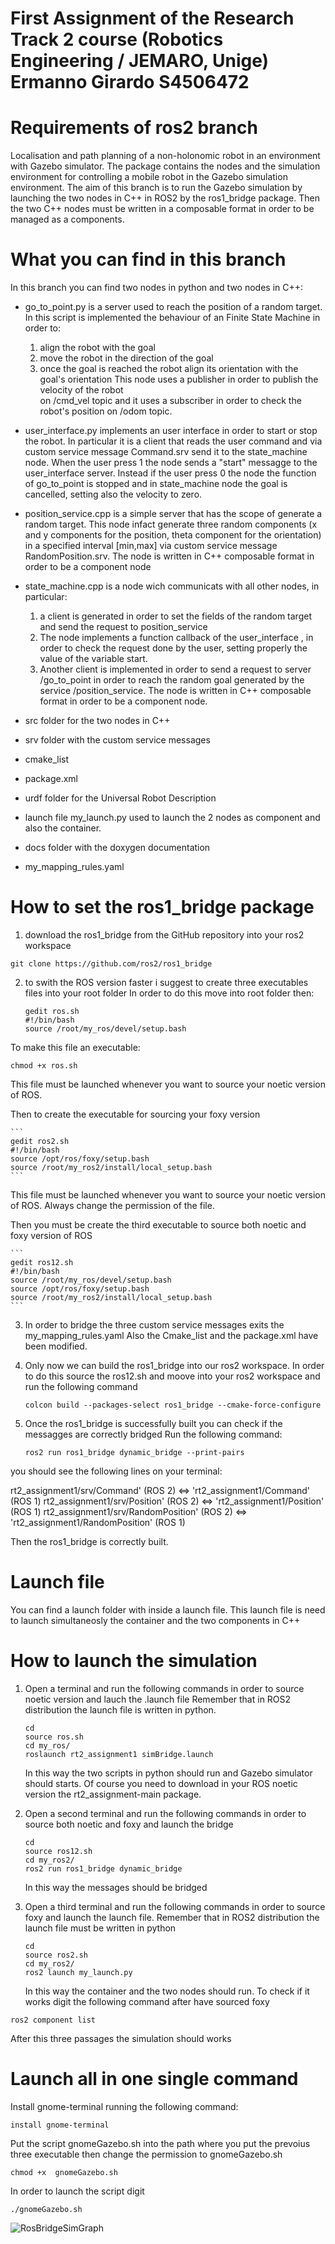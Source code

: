 # First Assignment of the Research Track 2 course (Robotics Engineering / JEMARO, Unige) Ermanno Girardo S4506472

# Requirements of ros2 branch
Localisation and path planning of a non-holonomic robot in an environment with Gazebo simulator.
The package contains the nodes and the simulation environment for controlling a mobile robot in the Gazebo simulation environment.
The aim of this branch is to run the Gazebo simulation by launching the two nodes in C++ in ROS2 by the ros1_bridge package.
Then the two C++ nodes must be written in a composable format in order to be managed as a components.

# What you can find in this branch 
In this branch you can find two nodes in python and two nodes in C++:

* go_to_point.py is a server used to reach the position of a random target.
  In this script is implemented the behaviour of an Finite State Machine in order to:
  1) align the robot with the goal
  2) move the robot in the direction of the goal
  3) once the goal is reached the robot align its orientation with the goal's orientation
  This node uses a publisher in order to publish the velocity of the robot  
  on /cmd_vel topic and it uses a subscriber in order to check the robot's position on /odom topic.

* user_interface.py implements an user interface in order to start or stop the robot.
  In particular it is a client that reads the user command and via custom service message Command.srv 
  send it to the state_machine node.
  When the user press 1 the node sends a "start" messagge to the user_interface server.
  Instead if the user press 0 the node the function of go_to_point is stopped and in state_machine node 
  the goal is cancelled, setting also the velocity to zero.
  
* position_service.cpp is a simple server that has the scope of generate a random target.
  This node infact generate three random components (x and y components for the position,
  theta component for the orientation) in a specified interval [min,max] via 
  custom service message RandomPosition.srv.
  The node is written in C++ composable format in order to be a component node
  
* state_machine.cpp is a node wich communicats with all other nodes, in particular:
  1) a client is generated in order to set the fields of the random target and send the request
     to position_service
  2) The node implements a function callback of the user_interface , in order to check the request done
     by the user, setting properly the value of the variable start.
  3) Another client is implemented in order to send a request to server /go_to_point in order to reach
     the random goal generated by the service /position_service.
     The node is written in C++ composable format in order to be a component node.

* src folder for the two nodes in C++
* srv folder with the custom service messages
* cmake_list
* package.xml
* urdf folder for the Universal Robot Description      
* launch file my_launch.py used to launch the 2 nodes as component and also the container.
* docs folder with the doxygen documentation
* my_mapping_rules.yaml
    
# How to set the ros1_bridge package
  
1) download the ros1_bridge from the GitHub repository into your ros2 workspace
  ```
  git clone https://github.com/ros2/ros1_bridge
  ```
2) to swith the ROS version faster i suggest to create three executables files into your root folder
  In order to do this move into root folder then:
    ```
    gedit ros.sh
    #!/bin/bash
    source /root/my_ros/devel/setup.bash
    ```
  To make this file an executable:
   ```
   chmod +x ros.sh
   ```
  This file must be launched whenever you want to source your noetic version of ROS.
  
  Then to create the executable for sourcing your foxy version
  
    ```
    gedit ros2.sh
    #!/bin/bash
    source /opt/ros/foxy/setup.bash
    source /root/my_ros2/install/local_setup.bash
    ```
 This file must be launched whenever you want to source your noetic version of ROS.
 Always change the permission of the file.
 
 Then you must be create the third executable to source both noetic and foxy version of ROS
  
    ```
    gedit ros12.sh
    #!/bin/bash
    source /root/my_ros/devel/setup.bash
    source /opt/ros/foxy/setup.bash
    source /root/my_ros2/install/local_setup.bash
    ```
3) In order to bridge the three custom service messages exits the my_mapping_rules.yaml
     Also the Cmake_list and the package.xml have been modified.
     
4) Only now we can build the ros1_bridge into our ros2 workspace.
     In order to do this source the ros12.sh and moove into your ros2 workspace and run the following command
     
     ```
     colcon build --packages-select ros1_bridge --cmake-force-configure
     ```
     
  5) Once the ros1_bridge is successfully built you can check if the messagges are correctly bridged
     Run the following command:
     
     ```
     ros2 run ros1_bridge dynamic_bridge --print-pairs
     ```
   you should see the following lines on your terminal:
   
   rt2_assignment1/srv/Command' (ROS 2) <=> 'rt2_assignment1/Command' (ROS 1)
   rt2_assignment1/srv/Position' (ROS 2) <=> 'rt2_assignment1/Position' (ROS 1)
   rt2_assignment1/srv/RandomPosition' (ROS 2) <=> 'rt2_assignment1/RandomPosition' (ROS 1)
   
   Then the ros1_bridge is correctly built.
    
# Launch file 

You can find a launch folder with inside a launch file.
This launch file is need to launch simultaneosly the container and the two components in C++

# How to launch the simulation

1) Open a terminal and run the following commands in order to source noetic version and lauch the .launch file
   Remember that in ROS2 distribution the launch file is written in python.
   ```
   cd
   source ros.sh
   cd my_ros/
   roslaunch rt2_assignment1 simBridge.launch
   ```
   In this way the two scripts in python should run and Gazebo simulator should starts.
   Of course you need to download in your ROS noetic version the rt2_assignment-main package.
   
2) Open a second terminal and run the following commands in order to source both noetic and foxy and launch the bridge
   ```
   cd
   source ros12.sh
   cd my_ros2/
   ros2 run ros1_bridge dynamic_bridge
   ```
   In this way the messages should be bridged
   
3) Open a third terminal and run the following commands in order to source foxy and launch the launch file.
   Remember that in ROS2 distribution the launch file must be written in python
   ```
   cd
   source ros2.sh
   cd my_ros2/
   ros2 launch my_launch.py
   ```
   In this way the container and the two nodes should run.
   To check if it works digit the following command after have sourced foxy
   
  ```
  ros2 component list
  ```
  After this three passages the simulation should works
  
# Launch all in one single command

  Install gnome-terminal running the following command:
  ```
  install gnome-terminal
  ```
  Put the script gnomeGazebo.sh into the path where you put the prevoius three executable
  then change the permission to gnomeGazebo.sh
  ```
  chmod +x  gnomeGazebo.sh
  ```
  In order to launch the script digit
  ```
  ./gnomeGazebo.sh
  ```

 ![RosBridgeSimGraph](https://user-images.githubusercontent.com/48509825/118884781-3163f780-b8f7-11eb-975a-0afc0640adeb.png)

     
     
     

